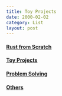 ```yaml
---
title: Toy Projects
date: 2000-02-02
category: List
layout: post
---
```



#### [Rust from Scratch]({{site.baseurl}}/list/rustfromscratch.html)

#### [Toy Projects]({{site.baseurl}}/list/toyprojects.html)

#### [Problem Solving]({{site.baseurl}}/list/problemsolving.html)

#### [Others]({{site.baseurl}}/list/others.html)
